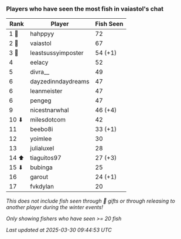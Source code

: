 ### Players who have seen the most fish in vaiastol's chat
| Rank | Player | Fish Seen |
|------|--------|-----------|
| 1 🥇  | hahppyy  | 72 |
| 2 🥈  | vaiastol  | 67 |
| 3 🥉  | leastsussyimposter  | 54 (+1) |
| 4  | eelacy  | 52 |
| 5  | divra__  | 49 |
| 6  | dayzedinndaydreams  | 47 |
| 6  | leanmeister  | 47 |
| 6  | pengeg  | 47 |
| 9  | nicestnarwhal  | 46 (+4) |
| 10 ⬇ | milesdotcom  | 42 |
| 11  | beebo8i  | 33 (+1) |
| 12  | yoimlee  | 30 |
| 13  | julialuxel  | 28 |
| 14 ⬆ | tiaguitos97  | 27 (+3) |
| 15 ⬇ | bubinga  | 25 |
| 16  | garout  | 24 (+1) |
| 17  | fvkdylan  | 20 |

_This does not include fish seen through 🎁 gifts or through releasing to another player during the winter events!_

_Only showing fishers who have seen >= 20 fish_

_Last updated at 2025-03-30 09:44:53 UTC_
